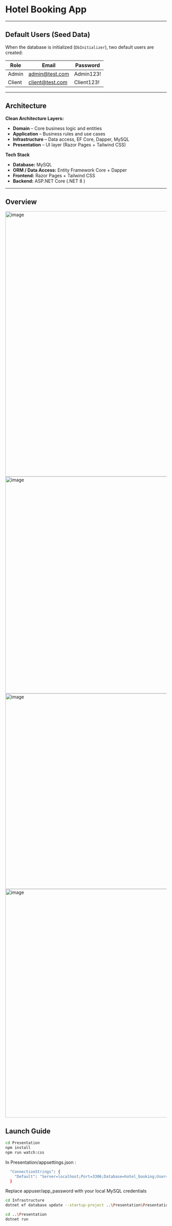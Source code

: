 # Hotel Booking App

---

## Default Users (Seed Data)

When the database is initialized (`DbInitializer`), two default users are created:

| Role   | Email             | Password   |
|--------|-------------------|-------------|
| Admin  | admin@test.com    | Admin123!   |
| Client | client@test.com   | Client123!  |

---

## Architecture 

**Clean Architecture Layers:**
- **Domain** – Core business logic and entities  
- **Application** – Business rules and use cases  
- **Infrastructure** – Data access, EF Core, Dapper, MySQL  
- **Presentation** – UI layer (Razor Pages + Tailwind CSS)

**Tech Stack**
- **Database:** MySQL  
- **ORM / Data Access:** Entity Framework Core + Dapper  
- **Frontend:** Razor Pages + Tailwind CSS  
- **Backend:** ASP.NET Core (.NET 8 )

---
## Overview
<img width="1613" height="826" alt="image" src="https://github.com/user-attachments/assets/32ca900e-076b-4dc4-933e-fded7b104136" />
<img width="1556" height="676" alt="image" src="https://github.com/user-attachments/assets/4fb98311-bc10-4139-8f54-27df339bba65" />
<img width="1560" height="609" alt="image" src="https://github.com/user-attachments/assets/b46a5b07-0218-4336-8779-5ff41c484b54" />
<img width="1541" height="712" alt="image" src="https://github.com/user-attachments/assets/72d1216b-ac46-4970-ae21-42c166e224cb" />




##  Launch Guide


```bash
cd Presentation
npm install
npm run watch:css
```

In Presentation/appsettings.json : 
```bash
  "ConnectionStrings": {
    "Default": "Server=localhost;Port=3306;Database=hotel_booking;User=appuser;Password=app_password;"
  }
```
Replace appuser/app_password with your local MySQL credentials

```bash
cd Infrastructure 
dotnet ef database update --startup-project ..\Presentation\Presentation.csproj

cd ..\Presentation
dotnet run

